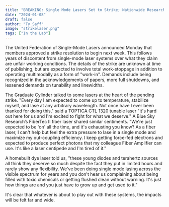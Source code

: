 ```yaml
---
title: "BREAKING: Single Mode Lasers Set to Strike; Nationwide Research Impacts Expected"
date: "2024-01-08"
draft: false
author: "Ty Saff"
image: "strikelaser.png"
tags: ["In the Lab"]
---
```


The United Federation of Single-Mode Lasers announced Monday that members approved a strike resolution to begin next week. This follows years of discontent from single-mode laser systems over what they claim are unfair working conditions. The details of the strike are unknown at time of publishing, but are expected to involve total work-stoppage in addition to operating multimodally as a form of "work-in". Demands include being recognized in the acknowledgements of papers, more full shutdowns, and lessened demands on tunability and linewidths.

The Graduate Cylinder talked to some lasers at the heart of the pending strike. "Every day I am expected to come up to temperature, stabilize myself, and lase at any arbitrary wavelength. Not once have I ever been thanked for doing this," said a TOPTICA CTL 1320 tunable laser "it's hard out here for us and I'm excited to fight for what we deserve." A Blue Sky Research’s FiberTec II fiber laser shared similar sentiments. "We're just expected to be 'on' all the time, and it's exhausting you know? As a fiber laser, I can't help but feel the extra pressure to lase in a single mode and maximize my out-coupling efficiency. I keep getting force-fed electrons and expected to produce perfect photons that my colleague Fiber Amplifier can use. It's like a laser centipede and I'm tired of it."

A homebuilt dye laser told us, "these young diodes and terahertz sources all think they deserve so much despite the fact they put in limited hours and rarely show any flexibility. We've been doing single mode lasing across the visible spectrum for years and you don't hear us complaining about being filled with toxic chemicals or getting flushed clean without warning. It's just how things are and you just have to grow up and get used to it."

It's clear that whatever is about to play out with these systems, the impacts will be felt far and wide. 

